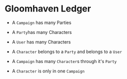 # Gloomhaven Ledger
 
- A `Campaign` has many Parties
- A `Party`has many Characters
- A `User` has many Characters
- A `Character` belongs to a `Party` and belongs to a `User`

- A `Campaign` has many `Character`s through it's `Party`
- A `Character` is only in one `Campaign`
